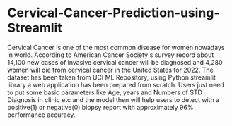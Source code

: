 # Cervical-Cancer-Prediction-using-Streamlit

Cervical Cancer is one of the most common disease for women nowadays in world. According to American Cancer Society's survey record about 14,100 new cases of invasive cervical cancer will be diagnosed and  4,280 women will die from cervical cancer in the United States for 2022. The dataset has been taken from UCI ML Repository, using
Python streamlit library a web application has been prepared from scratch. Users just need to put some basic parameters like Age, years and Numbers of STD Diagnosis in clinic etc and the model then will help users to detect with a positive(1) or negative(0) biopsy report with approximately 96% performance accuracy.
